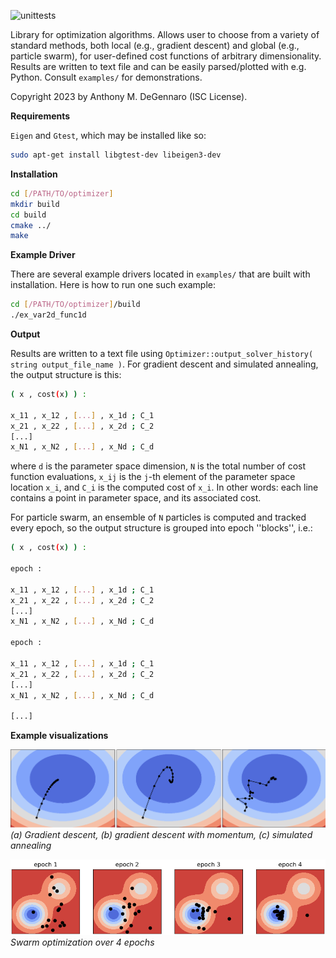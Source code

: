 ![unittests](https://github.com/adegenna/optimizer/actions/workflows/unit_tests.yml/badge.svg)

Library for optimization algorithms. Allows user to choose from a variety of standard 
methods, both local (e.g., gradient descent) and global (e.g., particle swarm), for 
user-defined cost functions of arbitrary dimensionality. Results are written to text file 
and can be easily parsed/plotted with e.g. Python. Consult `examples/` for demonstrations.


Copyright 2023 by Anthony M. DeGennaro (ISC License).

**Requirements**

`Eigen` and `Gtest`, which may be installed like so:

```sh
sudo apt-get install libgtest-dev libeigen3-dev
```

**Installation**

```sh
cd [/PATH/TO/optimizer]
mkdir build
cd build
cmake ../
make
```

**Example Driver**

There are several example drivers located in `examples/` that are built with installation. Here is how to run one such example:

```sh
cd [/PATH/TO/optimizer]/build
./ex_var2d_func1d
```

**Output**

Results are written to a text file using `Optimizer::output_solver_history( string output_file_name )`. For gradient descent and simulated annealing, the output structure is this:

```sh
( x , cost(x) ) : 

x_11 , x_12 , [...] , x_1d ; C_1
x_21 , x_22 , [...] , x_2d ; C_2
[...]
x_N1 , x_N2 , [...] , x_Nd ; C_d
```

where `d` is the parameter space dimension, `N` is the total number of cost function evaluations, `x_ij` is the `j`-th element of the parameter space location `x_i`, and `C_i` is the computed cost of `x_i`. In other words: each line contains a point in parameter space, and its associated cost.

For particle swarm, an ensemble of `N` particles is computed and tracked every epoch, so the output structure is grouped into epoch ''blocks'', i.e.:

```sh
( x , cost(x) ) : 

epoch : 

x_11 , x_12 , [...] , x_1d ; C_1
x_21 , x_22 , [...] , x_2d ; C_2
[...]
x_N1 , x_N2 , [...] , x_Nd ; C_d

epoch : 

x_11 , x_12 , [...] , x_1d ; C_1
x_21 , x_22 , [...] , x_2d ; C_2
[...]
x_N1 , x_N2 , [...] , x_Nd ; C_d

[...]
```

**Example visualizations**

![](https://github.com/adegenna/optimizer/blob/master/figs/optimizer.png)
*(a) Gradient descent, (b) gradient descent with momentum, (c) simulated annealing*

![](https://github.com/adegenna/optimizer/blob/master/figs/swarm.png)
*Swarm optimization over 4 epochs*
